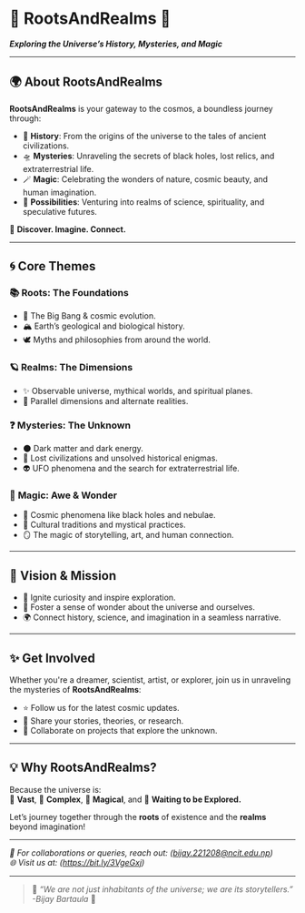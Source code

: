 # 🌌 **RootsAndRealms** 🌟  
**_Exploring the Universe’s History, Mysteries, and Magic_**  

---

## 🌍 **About RootsAndRealms**  
**RootsAndRealms** is your gateway to the cosmos, a boundless journey through:  
- 📜 **History**: From the origins of the universe to the tales of ancient civilizations.  
- 🛸 **Mysteries**: Unraveling the secrets of black holes, lost relics, and extraterrestrial life.  
- 🪄 **Magic**: Celebrating the wonders of nature, cosmic beauty, and human imagination.  
- 🌠 **Possibilities**: Venturing into realms of science, spirituality, and speculative futures.  

🌟 **Discover. Imagine. Connect.**  

---

## 🌀 **Core Themes**  

### 📚 **Roots: The Foundations**  
- 🌌 The Big Bang & cosmic evolution.  
- 🏔️ Earth’s geological and biological history.  
- 🕊️ Myths and philosophies from around the world.  

### 🪐 **Realms: The Dimensions**  
- ✨ Observable universe, mythical worlds, and spiritual planes.  
- 🌌 Parallel dimensions and alternate realities.  

### ❓ **Mysteries: The Unknown**  
- 🌑 Dark matter and dark energy.  
- 🧭 Lost civilizations and unsolved historical enigmas.  
- 👽 UFO phenomena and the search for extraterrestrial life.  

### 🔮 **Magic: Awe & Wonder**  
- 🌌 Cosmic phenomena like black holes and nebulae.  
- 🌿 Cultural traditions and mystical practices.  
- 🪞 The magic of storytelling, art, and human connection.  

---

## 🚀 **Vision & Mission**  
- 🌟 Ignite curiosity and inspire exploration.  
- 🧠 Foster a sense of wonder about the universe and ourselves.  
- 🌍 Connect history, science, and imagination in a seamless narrative.  

---

## ✨ **Get Involved**  
Whether you're a dreamer, scientist, artist, or explorer, join us in unraveling the mysteries of **RootsAndRealms**:  
- ⭐️ Follow us for the latest cosmic updates.  
- 🌌 Share your stories, theories, or research.  
- 🔮 Collaborate on projects that explore the unknown.  

---

## 💡 **Why RootsAndRealms?**  
Because the universe is:  
🌌 **Vast**, 🧠 **Complex**, 🔮 **Magical**, and 🌟 **Waiting to be Explored.**  

Let’s journey together through the **roots** of existence and the **realms** beyond imagination!  

---

_📧 For collaborations or queries, reach out: (bijay.221208@ncit.edu.np)_  
_🌐 Visit us at: (https://bit.ly/3VgeGxj)_  

--- 

> 🌠 *“We are not just inhabitants of the universe; we are its storytellers.” -Bijay Bartaula* 🌌  

